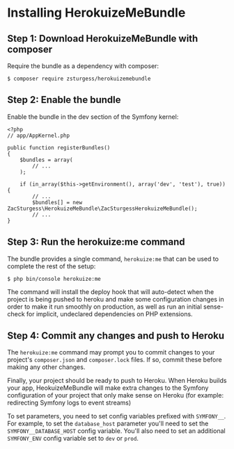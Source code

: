 # Installing HerokuizeMeBundle

## Step 1: Download HerokuizeMeBundle with composer

Require the bundle as a dependency with composer: 

`$ composer require zsturgess/herokuizemebundle`

## Step 2: Enable the bundle

Enable the bundle in the dev section of the Symfony kernel:

    <?php
    // app/AppKernel.php

    public function registerBundles()
    {
        $bundles = array(
            // ...
        );

        if (in_array($this->getEnvironment(), array('dev', 'test'), true)) {
            // ...
            $bundles[] = new ZacSturgess\HerokuizeMeBundle\ZacSturgessHerokuizeMeBundle();
            // ...
    }

## Step 3: Run the herokuize:me command

The bundle provides a single command, `herokuize:me` that can be used to complete the rest of the setup:

`$ php bin/console herokuize:me`

The command will install the deploy hook that will auto-detect when the project is being pushed to heroku and make some configuration changes in order to make it run smoothly on production, as well as run an initial sense-check for implicit, undeclared dependencies on PHP extensions.

## Step 4: Commit any changes and push to Heroku

The `herokuize:me` command may prompt you to commit changes to your project's `composer.json` and `composer.lock` files. If so, commit these before making any other changes.

Finally, your project should be ready to push to Heroku. When Heroku builds your app, HeokuizeMeBundle will make extra changes to the Symfony configuration of your project that only make sense on Heroku (for example: redirecting Symfony logs to event streams)

To set parameters, you need to set config variables prefixed with `SYMFONY__`. For example, to set the `database_host` parameter you'll need to set the `SYMFONY__DATABASE_HOST` config variable. You'll also need to set an additional `SYMFONY_ENV` config variable set to `dev` or `prod`.
